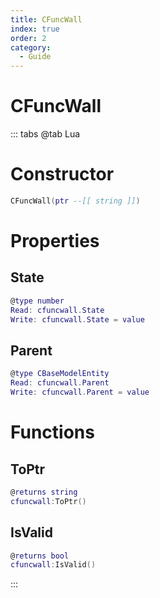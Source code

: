 ```yaml
---
title: CFuncWall
index: true
order: 2
category:
  - Guide
---
```


# CFuncWall

::: tabs
@tab Lua
# Constructor
```lua
CFuncWall(ptr --[[ string ]])
```
# Properties
## State 
```lua
@type number
Read: cfuncwall.State
Write: cfuncwall.State = value
```
## Parent 
```lua
@type CBaseModelEntity
Read: cfuncwall.Parent
Write: cfuncwall.Parent = value
```
# Functions
## ToPtr
```lua
@returns string
cfuncwall:ToPtr()
```
## IsValid
```lua
@returns bool
cfuncwall:IsValid()
```

:::